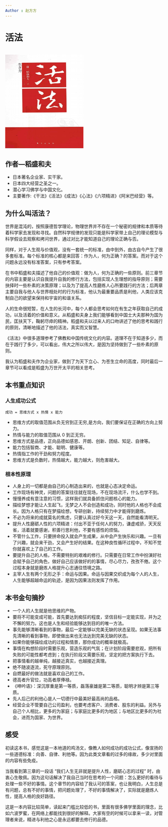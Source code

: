 ```yaml
---
Author : 赵方方
---
```


# 活法
<br>
<img src="/活法_assets/活法.png" height="300" width="250"/>

## 作者—稻盛和夫

* 日本著名企业家、实干家。
* 日本四大经营之圣之一。
* 潜心学习佛学与中国文化。
* 主要著作:《干法》《活法》《成法》《心法》《六项精进》《阿米巴经营》等。

## 为什么叫活法？

世界是混沌的，按照康德哲学理论，物理世界并不存在一个秘密的规律和本质等待着科学家去发现和寻找。自然科学规律的发现只能是科学家带上自己的理论模型与科学假设去观察和拷问世界，通过对比才能知道自己的理论正确与否。

同样，对于人生观与价值观，没有一套统一的标准，由中到外，由古自今产生了很多套标准。每个标准的核心都是来回答：作为人，何为正确？的答案。而对于这个问题永远没有标准答案，只有参考答案。

在书中稻盛和夫描述了他自己的价值观：做为人，何为正确的一些原则。前三章节的内容主要是认识自我提升自我的修行方法，包括实现人生理想的指导原则；需要抉择时一些朴素的决策原理；以及为了提高人性磨练人心所要践行的方法；后两章主要自我与他人与世界相处时的行为标准，他认为最重要品质是利他，人类应该克制自己的欲望来保持和宇宙的和谐关系。

人的生命很短暂，在人生的长河中，每个人都会思考如何在有生之年获取自己的成功，以及活着的价值和意义。从稻盛和夫身上我们能够看到中国士大夫那种为国为民，匡扶天下，鞠躬尽瘁的精神。稻盛和夫以过来人的口吻讲述了他的思考和践行的原则，清晰地描述了他的活法，真实而又智慧。

《活法》中很多道理参考了佛教和中国传统文化的内容。道理不在于知道多少，而在于践行了多少，可以看出，伟大之所以伟大，是因为坚持做到了一些朴素的原则。

我认为稻盛和夫作为企业家，做到了为天下立心、为苍生立命的高度，同时最后一章节可以看成是稻盛为万世开太平的相关思考。

## 本书重点知识

### 人生成功公式

`成功 = 思维方式 x 热情 x 能力`

* 思维方式的取值范围从负无穷到正无穷,是方向，我们要保证在正确的方向上努力。
* 热情与能力的取值范围从 0 到正无穷。
* 思维方式是品德，正向品德如感恩、开朗、创新、团结、知足、自律等。
* 能力包括智商、才能、聪明、健康等。
* 热情指工作的干劲和努力程度。
* 思维方式是负数时，热情越大，能力越大，则危害越大。

### 根本性原理

- 人身上的一切都是由自己的心制造出来的，也就是心态决定命运。
- 工作现场有神灵，问题的答案往往就在现场，不在现场流汗，什么也学不到。
- 慢慢养成有意注意的习惯，这样我们就具备抓住问题核心的能力。
- 描绘梦想才能让人生起飞，无梦之人不会创造和成功，同时他的人格也不会成长。因为人格只有在梦描绘想，专研创新，持续努力中才能得到磨炼。
- 不必为将来的成就莫名的焦虑，只要认真过好今天这一天，自然能看清明天。
- 提升人性磨砺人性的六项精进：付出不亚于任何人的努力，谦虚戒骄，天天反省，活着就要感谢，积善行思利他，不要有感性的烦恼。
- 不管什么工作，只要拼命投入就会产生成果，从中会产生快乐和兴趣。一旦有了兴趣，就会来干劲，又会产生好的结果。在这种良性循环过程中，不知不觉你就喜欢上了自己的工作。
- 要提升自己的人格，不需要特别的艰难的修行。只需要在日常工作中扮演好社会赋予自己的角色，做好自己应该做好的的事情，尽心尽力，孜孜不倦。这个过程本身就是磨炼人格提升心志通往悟境之路。
- 主宰人生有两个无形之手：命运与因果。命运与因果交织成为每个人的人生，人生能够超越命运的轨迹，是因为因果法则发挥了作用。

## 本书金句摘抄

* 一个人的人生就是他思维的产物。
* 要将不可能变成可能，首先要达到痴狂的程度，坚信目标一定能实现，并为之不懈的努力。这也是人生和经验能够达到目的的唯一方法。
* 事先能够清晰看到的事物，最后一定能够以完美无缺的状态呈现。如果无法事先清晰的看到事物，即使做出来也无法达到完美无缺的状态。
* 如果你能够描绘成功的过程和情景，那你成功的概率就极高。
* 事情在构想阶段时需要乐观，营造乐观的气氛；在计划阶段需要悲观，把所有失败的可能性都考虑到；在执行阶段又需要乐观，坚定的把方案执行下去。
* 把事情看的越单纯，越接近真实，也越接近真理。
* 绝不随波逐流，死守原理原则。
* 自燃最好的做法就是喜欢自己的工作。
* 德高者升官位，功高者厚俸禄。
* 《呻吟语》：深沉厚重是第一等质，磊落豪雄是第二等质，聪明才辨是第三等质。
* 先人后己的利他心是人一切德行中最美好最高尚的品格。
* 经营企业不管要自己公司盈利，也要考虑客户、消费者、股东的利益。另外与自己个人相比，更多的为家庭；与家庭比更多的为地区；与地区比更多的为社会，进而为国家、为世界。

## 感受

初读这本书，感觉这是一本地道的鸡汤文，像教人如何成功的成功公式，像宣扬的一些道德标准：向善、自律、利他等。因为此类文章看的过多的缘故，多少对里面的内容有些免疫。

当我看到第三章的一段话 “我们人生无非就是提升人性，磨砺心志的过程” 时，由衷心生敬佩。因为这句话解决了我自己当时在思考的一个问题：怎么更好的看待与处理一些不好的事情。这个章节的内容给了我认可的答案，也让我明白，人生总是有问题，总有不好的事情，把问题处理了，不好的事情解决了，实际就是磨炼人性，提高人格的良好路径。

这是一本内容比较简单，读起来门槛比较低的书，里面有很多佛学里面的理念，比如六波罗蜜，在网络上都能找到很好的解释。大家有空的时候可以拿来一读，对管理者来说，精进与利他之心是永远都要去修行的品德。